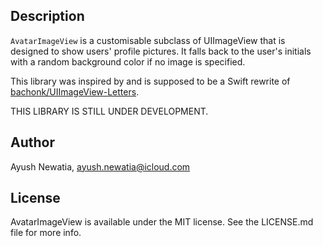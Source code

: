 ## Description

`AvatarImageView` is a customisable subclass of UIImageView that is designed to show users' profile pictures. It falls back to the user's initials with a random background color if no image is specified.

This library was inspired by and is supposed to be a Swift rewrite of [bachonk/UIImageView-Letters](https://github.com/bachonk/UIImageView-Letters). 

THIS LIBRARY IS STILL UNDER DEVELOPMENT.

## Author

Ayush Newatia, [ayush.newatia@icloud.com](mailto:ayush.newatia@icloud.com)

## License

AvatarImageView is available under the MIT license. See the LICENSE.md file for more info.
